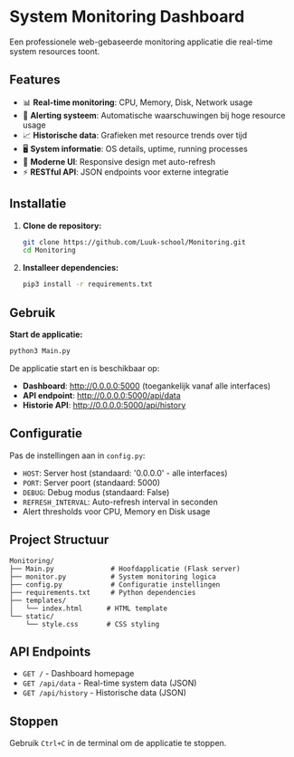 # System Monitoring Dashboard

Een professionele web-gebaseerde monitoring applicatie die real-time system resources toont.

## Features

- 📊 **Real-time monitoring**: CPU, Memory, Disk, Network usage
- 🚨 **Alerting systeem**: Automatische waarschuwingen bij hoge resource usage
- 📈 **Historische data**: Grafieken met resource trends over tijd
- 🖥️ **System informatie**: OS details, uptime, running processes
- 🎨 **Moderne UI**: Responsive design met auto-refresh
- ⚡ **RESTful API**: JSON endpoints voor externe integratie

## Installatie

1. **Clone de repository:**
   ```bash
   git clone https://github.com/Luuk-school/Monitoring.git
   cd Monitoring
   ```

2. **Installeer dependencies:**
   ```bash
   pip3 install -r requirements.txt
   ```

## Gebruik

**Start de applicatie:**
```bash
python3 Main.py
```

De applicatie start en is beschikbaar op:
- **Dashboard**: http://0.0.0.0:5000 (toegankelijk vanaf alle interfaces)
- **API endpoint**: http://0.0.0.0:5000/api/data
- **Historie API**: http://0.0.0.0:5000/api/history

## Configuratie

Pas de instellingen aan in `config.py`:
- `HOST`: Server host (standaard: '0.0.0.0' - alle interfaces)
- `PORT`: Server poort (standaard: 5000)
- `DEBUG`: Debug modus (standaard: False)
- `REFRESH_INTERVAL`: Auto-refresh interval in seconden
- Alert thresholds voor CPU, Memory en Disk usage

## Project Structuur

```
Monitoring/
├── Main.py              # Hoofdapplicatie (Flask server)
├── monitor.py           # System monitoring logica
├── config.py            # Configuratie instellingen
├── requirements.txt     # Python dependencies
├── templates/
│   └── index.html      # HTML template
└── static/
    └── style.css       # CSS styling
```

## API Endpoints

- `GET /` - Dashboard homepage
- `GET /api/data` - Real-time system data (JSON)
- `GET /api/history` - Historische data (JSON)

## Stoppen

Gebruik `Ctrl+C` in de terminal om de applicatie te stoppen.